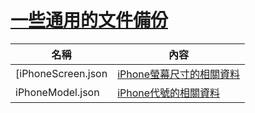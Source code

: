 # [一些通用的文件備份](https://iosref.com/)

|名稱|內容|
|-|-|
|[iPhoneScreen.json|[iPhone螢幕尺寸的相關資料](http://www.idev101.com/code/User_Interface/sizes.html)|
|iPhoneModel.json|[iPhone代號的相關資料](https://www.theiphonewiki.com/wiki/Models)|